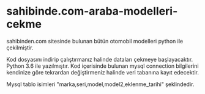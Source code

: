 # sahibinde.com-araba-modelleri-cekme
sahibinden.com sitesinde bulunan bütün otomobil modelleri python ile çekilmiştir.

Kod dosyasını indirip çalıştırmanız halinde dataları çekmeye başlayacaktır. Python 3.6 ile yazılmıştır. Kod içerisinde bulunan mysql connection bilgilerini kendinize göre tekrardan değiştirmeniz halinde veri tabanına kayıt edecektir.

Mysql tablo isimleri "marka,seri,model,model2,eklenme_tarihi" şeklindedir.
